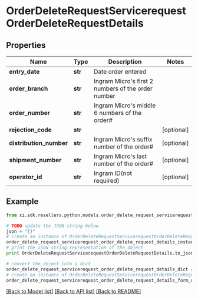 # OrderDeleteRequestServicerequestOrderDeleteRequestDetails


## Properties

Name | Type | Description | Notes
------------ | ------------- | ------------- | -------------
**entry_date** | **str** | Date order entered | 
**order_branch** | **str** | Ingram Micro&#39;s first 2 numbers of the order number | 
**order_number** | **str** | Ingram Micro&#39;s middle 6 numbers of the order# | 
**rejection_code** | **str** |  | [optional] 
**distribution_number** | **str** | Ingram Micro&#39;s suffix number of the order# | [optional] 
**shipment_number** | **str** | Ingram Micro&#39;s last number of the order# | [optional] 
**operator_id** | **str** | Ingram ID(not required) | [optional] 

## Example

```python
from xi.sdk.resellers.python.models.order_delete_request_servicerequest_order_delete_request_details import OrderDeleteRequestServicerequestOrderDeleteRequestDetails

# TODO update the JSON string below
json = "{}"
# create an instance of OrderDeleteRequestServicerequestOrderDeleteRequestDetails from a JSON string
order_delete_request_servicerequest_order_delete_request_details_instance = OrderDeleteRequestServicerequestOrderDeleteRequestDetails.from_json(json)
# print the JSON string representation of the object
print OrderDeleteRequestServicerequestOrderDeleteRequestDetails.to_json()

# convert the object into a dict
order_delete_request_servicerequest_order_delete_request_details_dict = order_delete_request_servicerequest_order_delete_request_details_instance.to_dict()
# create an instance of OrderDeleteRequestServicerequestOrderDeleteRequestDetails from a dict
order_delete_request_servicerequest_order_delete_request_details_form_dict = order_delete_request_servicerequest_order_delete_request_details.from_dict(order_delete_request_servicerequest_order_delete_request_details_dict)
```
[[Back to Model list]](../README.md#documentation-for-models) [[Back to API list]](../README.md#documentation-for-api-endpoints) [[Back to README]](../README.md)



